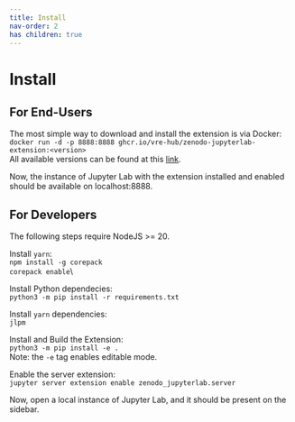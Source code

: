 ```yaml
---
title: Install
nav-order: 2
has children: true
---
```


# Install

## For End-Users

The most simple way to download and install the extension is via Docker:\
`docker run -d -p 8888:8888 ghcr.io/vre-hub/zenodo-jupyterlab-extension:<version>`\
All available versions can be found at this [link](https://github.com/vre-hub/zenodo-jupyterlab-extension/pkgs/container/zenodo-jupyterlab-extension).

Now, the instance of Jupyter Lab with the extension installed and enabled should be available on localhost:8888.

## For Developers

The following steps require NodeJS >= 20.

Install `yarn`:\
`npm install -g corepack`\
`corepack enable`\

Install Python dependecies:\
`python3 -m pip install -r requirements.txt`

Install `yarn` dependencies:\
`jlpm`

Install and Build the Extension:\
`python3 -m pip install -e .`\
Note: the `-e` tag enables editable mode.

Enable the server extension:\
`jupyter server extension enable zenodo_jupyterlab.server`

Now, open a local instance of Jupyter Lab, and it should be present on the sidebar.
